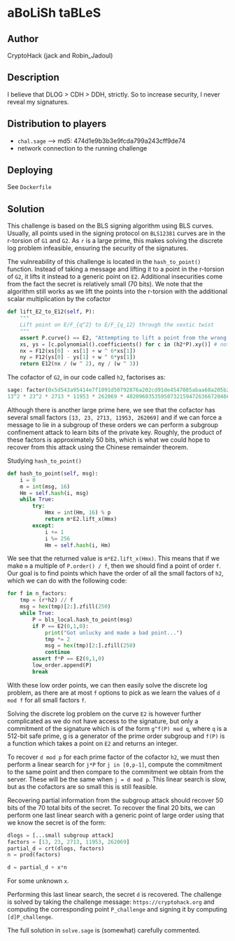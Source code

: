# aBoLiSh taBLeS

## Author

CryptoHack (jack and Robin_Jadoul)

## Description

I believe that DLOG > CDH > DDH, strictly. So to increase security, I never reveal my signatures.

## Distribution to players

- `chal.sage` --> md5: 474d1e9b3b3e9fcda799a243cff9de74
- network connection to the running challenge

## Deploying

See `Dockerfile`

## Solution

This challenge is based on the BLS signing algorithm using BLS curves. Usually, all points used in the signing protocol on `BLS12381` curves are in the r-torsion of `G1` and `G2`. As `r` is a large prime, this makes solving the discrete log problem infeasible, ensuring the security of the signatures.

The vulnreability of this challenge is located in the `hash_to_point()` function. Instead of taking a message and lifting it to a point in the r-torsion of `G2`, it lifts it instead to a generic point on `E2`. Additional insecurities come from the fact the secret is relatively small (70 bits). We note that the algorithm still works as we lift the points into the r-torsion with the additional scalar multiplication by the cofactor

```py
def lift_E2_to_E12(self, P):
    """
    Lift point on E/F_{q^2} to E/F_{q_12} through the sextic twist
    """
    assert P.curve() == E2, "Attempting to lift a point from the wrong curve."
    xs, ys = [c.polynomial().coefficients() for c in (h2*P).xy()] # notice the multiplication by h2 here.
    nx = F12(xs[0] - xs[1] + w ^ 6*xs[1])
    ny = F12(ys[0] - ys[1] + w ^ 6*ys[1])
    return E12(nx / (w ^ 2), ny / (w ^ 3))
```

The cofactor of `G2`, in our code called `h2`, factorises as:

```python
sage: factor(0x5d543a95414e7f1091d50792876a202cd91de4547085abaa68a205b2e5a7ddfa628f1cb4d9e82ef21537e293a6691ae1616ec6e786f0c70cf1c38e31c7238e5)                                                                                           
13^2 * 23^2 * 2713 * 11953 * 262069 * 402096035359507321594726366720466575392706800671181159425656785868777272553337714697862511267018014931937703598282857976535744623203249
```

Although there is another large prime here, we see that the cofactor has several small factors `[13, 23, 2713, 11953, 262069]` and if we can force a message to lie in a subgroup of these orders we can perform a subgroup confinement attack to learn bits of the private key. Roughly, the product of these factors is approximately 50 bits, which is what we could hope to recover from this attack using the Chinese remainder theorem.

Studying `hash_to_point()`

```py
def hash_to_point(self, msg):
    i = 0
    m = int(msg, 16)
    Hm = self.hash(i, msg)
    while True:
        try:
            Hmx = int(Hm, 16) % p
            return m*E2.lift_x(Hmx)
        except:
            i += 1
            i %= 256
            Hm = self.hash(i, Hm)
```

We see that the returned value is `m*E2.lift_x(Hmx)`. This means that if we make `m` a multiple of `P.order() / f`, then we should find a point of order `f`. Our goal is to find points which have the order of all the small factors of `h2`, which we can do with the following code:

```py
for f in n_factors:
    tmp = (r*h2) // f
    msg = hex(tmp)[2:].zfill(250)
    while True:
        P = bls_local.hash_to_point(msg)
        if P == E2(0,1,0):
            print("Got unlucky and made a bad point...")
            tmp *= 2
            msg = hex(tmp)[2:].zfill(250)
            continue
        assert f*P == E2(0,1,0)
        low_order.append(P)
        break
```

With these low order points, we can then easily solve the discrete log problem, as there are at most `f` options to pick as we learn the values of `d mod f` for all small factors `f`.

Solving the discrete log problem on the curve `E2` is however further complicated as we do not have access to the signature, but only a commitment of the signature which is of the form `g^f(P) mod q`, where `q` is a 512-bit safe prime, g is a generator of the prime order subgroup and `f(P)` is a function which takes a point on `E2` and returns an integer.

To recover `d mod p` for each prime factor of the cofactor `h2`, we must then perform a linear search for `j*P` for `j in [0,p-1]`, compute the commitment to the same point and then compare to the commitment we obtain from the server. These will be the same when `j = d mod p`. This linear search is slow, but as the cofactors are so small this is still feasible.

Recovering partial information from the subgroup attack should recover 50 bits of the 70 total bits of the secret. To recover the final 20 bits, we can perform one last linear search with a generic point of large order using that we know the secret is of the form:

```python
dlogs = [...small subgroup attack]
factors = [13, 23, 2713, 11953, 262069]
partial_d = crt(dlogs, factors)
n = prod(factors)

d = partial_d + x*n
```

For some unknown `x`.

Performing this last linear search, the secret `d` is recovered. The challenge is solved by taking the challenge message: `https://cryptohack.org` and computing the corresponding point `P_challenge` and signing it by computing `[d]P_challenge`. 

The full solution in `solve.sage` is (somewhat) carefully commented.







